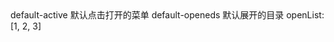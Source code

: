<el-menu default-active=“1” :default-openeds="openList">
default-active 默认点击打开的菜单
default-openeds 默认展开的目录
openList: [1, 2, 3]